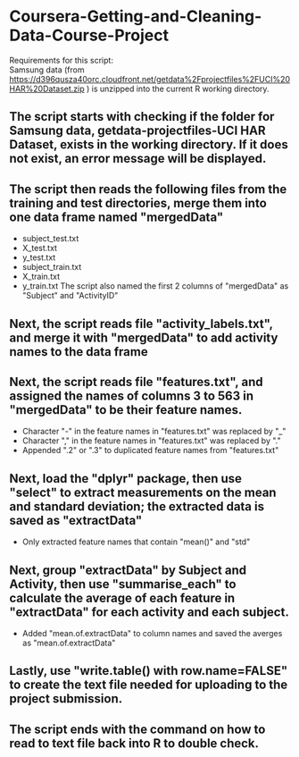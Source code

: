 # Coursera-Getting-and-Cleaning-Data-Course-Project

Requirements for this script:  
Samsung data (from https://d396qusza40orc.cloudfront.net/getdata%2Fprojectfiles%2FUCI%20HAR%20Dataset.zip ) is unzipped into the current R working directory.

## The script starts with checking if the folder for Samsung data, getdata-projectfiles-UCI HAR Dataset, exists in the working directory.  If it does not exist, an error message will be displayed.

## The script then reads the following files from the training and test directories, merge them into one data frame named "mergedData"
* subject_test.txt
* X_test.txt
* y_test.txt
* subject_train.txt
* X_train.txt
* y_train.txt
The script also named the first 2 columns of "mergedData" as "Subject" and "ActivityID"

## Next, the script reads file "activity_labels.txt", and merge it with "mergedData" to add activity names to the data frame

## Next, the script reads file "features.txt", and assigned the names of columns 3 to 563 in "mergedData" to be their feature names.
* Character "-" in the feature names in "features.txt" was replaced by "_"
* Character "," in the feature names in "features.txt" was replaced by "."
* Appended ".2" or ".3" to duplicated feature names from "features.txt" 

## Next, load the "dplyr" package, then use "select" to extract measurements on the mean and standard deviation; the extracted data is saved as "extractData"
* Only extracted feature names that contain "mean()" and "std"

## Next, group "extractData" by Subject and Activity, then use "summarise_each" to calculate the average of each feature in "extractData" for each activity and each subject. 
* Added "mean.of.extractData" to column names and saved the averges as "mean.of.extractData"

## Lastly, use "write.table() with row.name=FALSE" to create the text file needed for uploading to the project submission.

## The script ends with the command on how to read to text file back into R to double check.
